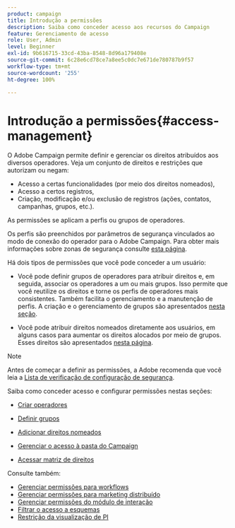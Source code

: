 ```yaml
---
product: campaign
title: Introdução a permissões
description: Saiba como conceder acesso aos recursos do Campaign
feature: Gerenciamento de acesso
role: User, Admin
level: Beginner
exl-id: 9b616715-33cd-43ba-8548-8d96a179408e
source-git-commit: 6c28e6cd78ce7a8ee5c0dc7e671de780787b9f57
workflow-type: tm+mt
source-wordcount: '255'
ht-degree: 100%

---
```


# Introdução a permissões{#access-management}

O Adobe Campaign permite definir e gerenciar os direitos atribuídos aos diversos operadores. Veja um conjunto de direitos e restrições que autorizam ou negam:

* Acesso a certas funcionalidades (por meio dos direitos nomeados),
* Acesso a certos registros,
* Criação, modificação e/ou exclusão de registros (ações, contatos, campanhas, grupos, etc.).

As permissões se aplicam a perfis ou grupos de operadores.

Os perfis são preenchidos por parâmetros de segurança vinculados ao modo de conexão do operador para o Adobe Campaign. Para obter mais informações sobre zonas de segurança consulte [esta página](../../installation/using/security-zones.md).

Há dois tipos de permissões que você pode conceder a um usuário:

* Você pode definir grupos de operadores para atribuir direitos e, em seguida, associar os operadores a um ou mais grupos. Isso permite que você reutilize os direitos e torne os perfis de operadores mais consistentes. Também facilita o gerenciamento e a manutenção de perfis. A criação e o gerenciamento de grupos são apresentados [nesta seção](access-management-groups.md).

* Você pode atribuir direitos nomeados diretamente aos usuários, em alguns casos para aumentar os direitos alocados por meio de grupos. Esses direitos são apresentados [nesta página](access-management-named-rights.md).

>[!NOTE]
>
>Antes de começar a definir as permissões, a Adobe recomenda que você leia a [Lista de verificação de configuração de segurança](https://helpx.adobe.com/br/campaign/kb/acc-security.html).

Saiba como conceder acesso e configurar permissões nestas seções:

* [Criar operadores](access-management-operators.md)

* [Definir grupos](access-management-groups.md)

* [Adicionar direitos nomeados](access-management-named-rights.md)

* [Gerenciar o acesso à pasta do Campaign](access-management-folders.md)

* [Acessar matriz de direitos](access-management-named-rights.md#access-rights-matrix)


Consulte também:

* [Gerenciar permissões para workflows](../../workflow/using/managing-rights.md)
* [Gerenciar permissões para marketing distribuído](../../campaign/using/about-distributed-marketing.md#operators-and-entities)
* [Gerenciar permissões do módulo de interação](../../interaction/using/operator-profiles.md)
* [Filtrar o acesso a esquemas](../../configuration/using/filtering-schemas.md)
* [Restrição da visualização de PI](../../configuration/using/restricting-pii-view.md)
